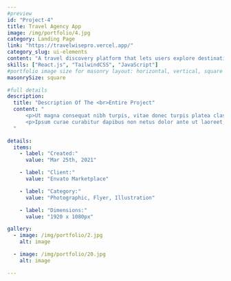 ```yaml
---
#preview
id: "Project-4"
title: Travel Agency App
image: /img/portfolio/4.jpg
category: Landing Page
link: "https://travelwisepro.vercel.app/"
category_slug: ui-elements
content: "A travel discovery platform that lets users explore destinations, view experiences, and plan their trips effortlessly."
skills: ["React.js", "TailwindCSS", "JavaScript"]
#portfolio image size for masonry layout: horizontal, vertical, square
masonrySize: square

#full details
description:
  title: "Description Of The <br>Entire Project"
  content: "
      <p>Ut magna consequat nibh turpis, vitae donec turpis platea class. Egestas aenean tincidunt, torquent felis orci nibh aliquam.</p>
      <p>Ipsum curae curabitur dapibus non netus dolor ante ut laoreet, turpis faucibus sodales euismod conubia taciti quisque vestibulum, vitae adipiscing bibendum himenaeos lobortis dictum etiam mattis.</p>
  "

details:
  items:
    - label: "Created:"
      value: "Mar 25th, 2021"

    - label: "Client:"
      value: "Envato Marketplace"

    - label: "Category:"
      value: "Photographic, Flyer, Illustration"

    - label: "Dimensions:"
      value: "1920 x 1080px"

gallery:
  - image: /img/portfolio/2.jpg
    alt: image

  - image: /img/portfolio/20.jpg
    alt: image

---
```

